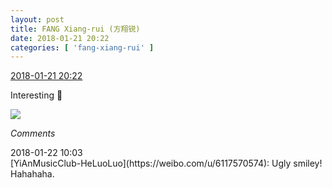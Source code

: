 ```yaml
---
layout: post
title: FANG Xiang-rui (方翔锐)
date: 2018-01-21 20:22
categories: [ 'fang-xiang-rui' ]
---
```


<div class="weibo-info">
  <a href="https://weibo.com/6117583008/FFqgPgVhe">2018-01-21 20:22</a>
</div>

Interesting :rabbit:

<!-- more -->

<a href="https://wx3.sinaimg.cn/mw690/006G0KNGgy1fnohxnrm05j31ho1hox6r.jpg">
  <img class="weibo-pic-preview" src="https://wx3.sinaimg.cn/orj360/006G0KNGgy1fnohxnrm05j31ho1hox6r.jpg" />
</a>

*Comments*

<div class="weibo-info">2018-01-22 10:03</div>
[YiAnMusicClub-HeLuoLuo](https://weibo.com/u/6117570574): Ugly smiley! Hahahaha.
